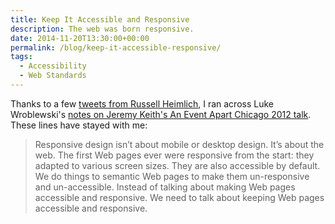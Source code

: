 ```yaml
---
title: Keep It Accessible and Responsive
description: The web was born responsive.
date: 2014-11-20T13:30:00+00:00
permalink: /blog/keep-it-accessible-responsive/
tags:
  - Accessibility
  - Web Standards
---
```


Thanks to a few [tweets from Russell Heimlich](https://twitter.com/kingkool68/status/534386847888474113), I ran across Luke Wroblewski's [notes on Jeremy Keith's An Event Apart Chicago 2012 talk](http://www.lukew.com/ff/entry.asp?1616). These lines have stayed with me:

> Responsive design isn’t about mobile or desktop design. It’s about the web. The first Web pages ever were responsive from the start: they adapted to various screen sizes. They are also accessible by default. We do things to semantic Web pages to make them un-responsive and un-accessible. Instead of talking about making Web pages accessible and responsive. We need to talk about keeping Web pages accessible and responsive.
